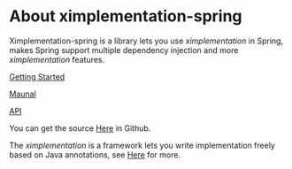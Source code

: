 # About ximplementation-spring
Ximplementation-spring is a library lets you use <i>ximplementation</i> in Spring, makes Spring support multiple dependency injection and more <i>ximplementation</i> features.

[Getting Started](getting-started.html)

[Maunal](manual.html)

[API](apidocs/index.html)

You can get the source [Here](https://github.com/earthangry/ximplementation-spring) in Github.

The <i>ximplementation</i> is a framework lets you write implementation freely based on Java annotations, see [Here](https://github.com/earthangry/ximplementation) for more.
